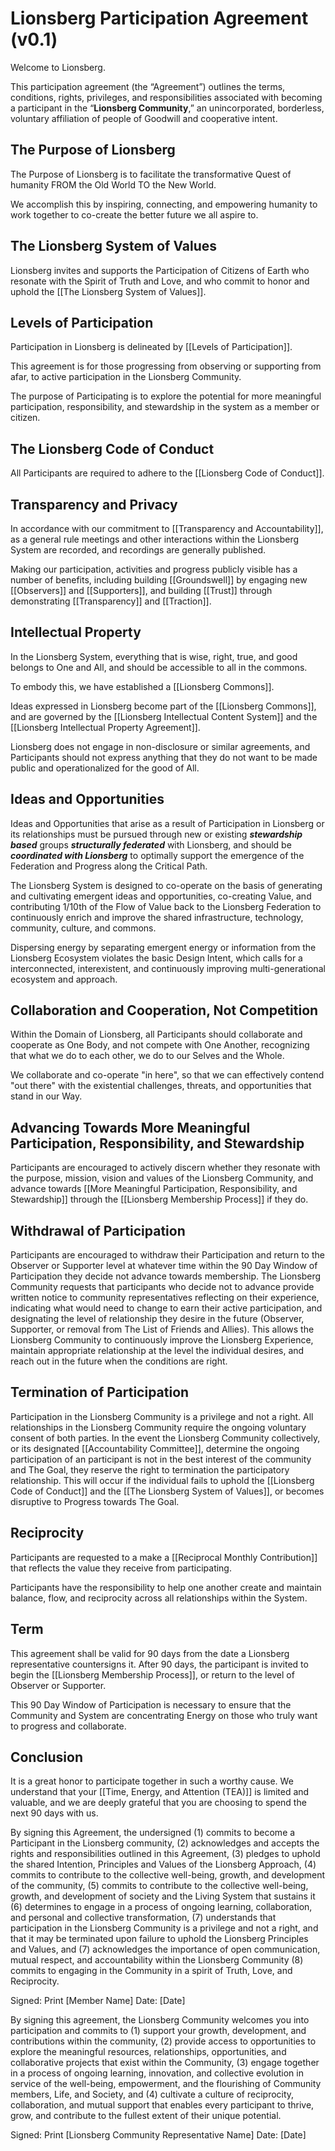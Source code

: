 # Lionsberg Participation Agreement (v0.1)

Welcome to Lionsberg. 

This participation agreement (the “Agreement”) outlines the terms, conditions, rights, privileges, and responsibilities associated with becoming a participant in the “**Lionsberg Community**,” an unincorporated, borderless, voluntary affiliation of people of Goodwill and cooperative intent. 

## The Purpose of Lionsberg 

The Purpose of Lionsberg is to facilitate the transformative Quest of humanity FROM the Old World TO the New World. 

We accomplish this by inspiring, connecting, and empowering humanity to work together to co-create the better future we all aspire to. 

## The Lionsberg System of Values

Lionsberg invites and supports the Participation of Citizens of Earth who resonate with the Spirit of Truth and Love, and who commit to honor and uphold the [[The Lionsberg System of Values]]. 

## Levels of Participation

Participation in Lionsberg is delineated by [[Levels of Participation]]. 

This agreement is for those progressing from observing or supporting from afar, to active participation in the Lionsberg Community. 

The purpose of Participating is to explore the potential for more meaningful participation, responsibility, and stewardship in the system as a member or citizen. 

## The Lionsberg Code of Conduct

All Participants are required to adhere to the [[Lionsberg Code of Conduct]]. 

## Transparency and Privacy 

In accordance with our commitment to [[Transparency and Accountability]], as a general rule meetings and other interactions within the Lionsberg System are recorded, and recordings are generally published.  

Making our participation, activities and progress publicly visible has a number of benefits, including building [[Groundswell]] by engaging new [[Observers]] and [[Supporters]], and building [[Trust]] through demonstrating [[Transparency]] and [[Traction]]. 

## Intellectual Property 

In the Lionsberg System, everything that is wise, right, true, and good belongs to One and All, and should be accessible to all in the commons.

To embody this, we have established a [[Lionsberg Commons]]. 

Ideas expressed in Lionsberg become part of the [[Lionsberg Commons]], and are governed by the [[Lionsberg Intellectual Content System]] and the [[Lionsberg Intellectual Property Agreement]]. 

Lionsberg does not engage in non-disclosure or similar agreements, and Participants should not express anything that they do not want to be made public and operationalized for the good of All.  

## Ideas and Opportunities 

Ideas and Opportunities that arise as a result of Participation in Lionsberg or its relationships must be pursued through new or existing ***stewardship based*** groups ***structurally federated*** with Lionsberg, and should be ***coordinated with Lionsberg*** to optimally support the emergence of the Federation and Progress along the Critical Path. 

The Lionsberg System is designed to co-operate on the basis of generating and cultivating emergent ideas and opportunities, co-creating Value, and contributing 1/10th of the Flow of Value back to the Lionsberg Federation to continuously enrich and improve the shared infrastructure, technology, community, culture, and commons. 

Dispersing energy by separating emergent energy or information from the Lionsberg Ecosystem violates the basic Design Intent, which calls for a interconnected, interexistent, and continuously improving multi-generational ecosystem and approach. 

## Collaboration and Cooperation, Not Competition

Within the Domain of Lionsberg, all Participants should collaborate and cooperate as One Body, and not compete with One Another, recognizing that what we do to each other, we do to our Selves and the Whole. 

We collaborate and co-operate "in here", so that we can effectively contend "out there" with the existential challenges, threats, and opportunities that stand in our Way.  

## Advancing Towards More Meaningful Participation, Responsibility, and Stewardship 

Participants are encouraged to actively discern whether they resonate with the purpose, mission, vision and values of the Lionsberg Community, and advance towards [[More Meaningful Participation, Responsibility, and Stewardship]] through the [[Lionsberg Membership Process]] if they do. 

## Withdrawal of Participation 

Participants are encouraged to withdraw their Participation and return to the Observer or Supporter level at whatever time within the 90 Day Window of Participation they decide not advance towards membership. The Lionsberg Community requests that participants who decide not to advance provide written notice to community representatives reflecting on their experience, indicating what would need to change to earn their active participation, and designating the level of relationship they desire in the future (Observer, Supporter, or removal from The List of Friends and Allies). This allows the Lionsberg Community to continuously improve the Lionsberg Experience, maintain appropriate relationship at the level the individual desires, and reach out in the future when the conditions are right. 

## Termination of Participation 

Participation in the Lionsberg Community is a privilege and not a right. All relationships in the Lionsberg Community require the ongoing voluntary consent of both parties. In the event the Lionsberg Community collectively, or its designated [[Accountability Committee]], determine the ongoing participation of an participant is not in the best interest of the community and The Goal, they reserve the right to termination the participatory relationship. This will occur if the individual fails to uphold the [[Lionsberg Code of Conduct]] and the [[The Lionsberg System of Values]], or becomes disruptive to Progress towards The Goal. 

## **Reciprocity**

Participants are requested to a make a [[Reciprocal Monthly Contribution]] that reflects the value they receive from participating. 

Participants have the responsibility to help one another create and maintain balance, flow, and reciprocity across all relationships within the System. 

## Term 

This agreement shall be valid for 90 days from the date a Lionsberg representative countersigns it. After 90 days, the participant is invited to begin the [[Lionsberg Membership Process]], or return to the level of Observer or Supporter. 

This 90 Day Window of Participation is necessary to ensure that the Community and System are concentrating Energy on those who truly want to progress and collaborate. 

## Conclusion

It is a great honor to participate together in such a worthy cause. We understand that your [[Time, Energy, and Attention (TEA)]] is limited and valuable, and we are deeply grateful that you are choosing to spend the next 90 days with us. 

By signing this Agreement, the undersigned (1) commits to become a Participant in the Lionsberg community, (2) acknowledges and accepts the rights and responsibilities outlined in this Agreement, (3) pledges to uphold the shared Intention, Principles and Values of the Lionsberg Approach, (4) commits to contribute to the collective well-being, growth, and development of the community, (5) commits to contribute to the collective well-being, growth, and development of society and the Living System that sustains it (6) determines to engage in a process of ongoing learning, collaboration, and personal and collective transformation, (7) understands that participation in the Lionsberg Community is a privilege and not a right, and that it may be terminated upon failure to uphold the Lionsberg Principles and Values, and (7) acknowledges the importance of open communication, mutual respect, and accountability within the Lionsberg Community (8) commits to engaging in the Community in a spirit of Truth, Love, and Reciprocity.  

Signed: 
Print [Member Name] Date: [Date]

By signing this agreement, the Lionsberg Community welcomes you into participation and commits to (1) support your growth, development, and contributions within the community, (2) provide access to opportunities to explore the meaningful resources, relationships, opportunities, and collaborative projects that exist within the Community, (3) engage together in a process of ongoing learning, innovation, and collective evolution in service of the well-being, empowerment, and the flourishing of Community members, Life, and Society, and (4) cultivate a culture of reciprocity, collaboration, and mutual support that enables every participant to thrive, grow, and contribute to the fullest extent of their unique potential.

Signed: 
Print [Lionsberg Community Representative Name] Date: [Date]